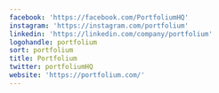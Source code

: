 ```yaml
---
facebook: 'https://facebook.com/PortfoliumHQ'
instagram: 'https://instagram.com/portfolium'
linkedin: 'https://linkedin.com/company/portfolium'
logohandle: portfolium
sort: portfolium
title: Portfolium
twitter: portfoliumHQ
website: 'https://portfolium.com/'
---
```

